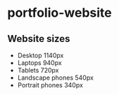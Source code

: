 # portfolio-website

## Website sizes

- Desktop 1140px
- Laptops 940px
- Tablets 720px
- Landscape phones 540px
- Portrait phones 340px